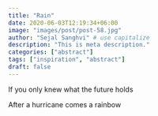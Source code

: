 ```yaml
---
title: "Rain"
date: 2020-06-03T12:19:34+06:00
image: "images/post/post-58.jpg"
author: "Sejal Sanghvi" # use capitalize
description: "This is meta description."
categories: ["abstract"]
tags: ["inspiration", "abstract"]
draft: false
---
```

If you only knew what the future holds

After a hurricane comes a rainbow